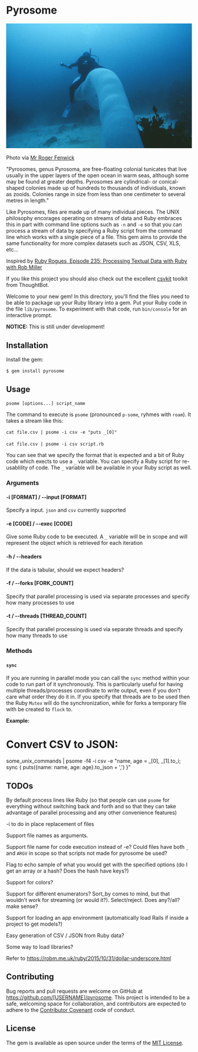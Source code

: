 # Pyrosome

![Pyrosome Rider](pyrosome_ride.jpg)

Photo via [Mr Roger Fenwick](http://www.biodiversityexplorer.org/mm/tunicates/pyrostremma_spinosum.htm)

"Pyrosomes, genus Pyrosoma, are free-floating colonial tunicates that live usually in the upper layers of the open ocean in warm seas, although some may be found at greater depths. Pyrosomes are cylindrical- or conical-shaped colonies made up of hundreds to thousands of individuals, known as zooids. Colonies range in size from less than one centimeter to several metres in length."

Like Pyrosomes, files are made up of many individual pieces.  The UNIX philosophy encorages operating on streams of data and Ruby embraces this in part with command line options such as `-n` and `-e` so that you can process a stream of data by specifying a Ruby script from the command line which works with a single piece of a file.  This gem aims to provide the same functionality for more complex datasets such as JSON, CSV, XLS, etc...

Inspired by [Ruby Rogues, Episode 235: Processing Textual Data with Ruby with Rob Miller](https://devchat.tv/ruby-rogues/235-rr-processing-textual-data-with-ruby-with-rob-miller)

If you like this project you should also check out the excellent [csvkit](https://csvkit.readthedocs.org) toolkit from ThoughtBot.

Welcome to your new gem! In this directory, you'll find the files you need to be able to package up your Ruby library into a gem. Put your Ruby code in the file `lib/pyrosome`. To experiment with that code, run `bin/console` for an interactive prompt.


**NOTICE:** This is still under development!

## Installation

Install the gem:

    $ gem install pyrosome

## Usage

    psome [options...] script_name

The command to execute is `psome` (pronounced `p-some`, ryhmes with `roam`).  It takes a stream like this:

    cat file.csv | psome -i csv -e "puts _[0]"

    cat file.csv | psome -i csv script.rb

You can see that we specify the format that is expected and a bit of Ruby code which exects to use a `_` variable.  You can specify a Ruby script for re-usablility of code.  The `_` variable will be available in your Ruby script as well.

### Arguments

#### -i [FORMAT] / --input [FORMAT]

Specify a input.  `json` and `csv` currently supported

#### -e [CODE] / --exec [CODE]

Give some Ruby code to be executed.  A `_` variable will be in scope and will represent the object which is retrieved for each iteration

#### -h / --headers

If the data is tabular, should we expect headers?

#### -f / --forks [FORK_COUNT]

Specify that parallel processing is used via separate processes and specify how many processes to use

#### -t / --threads [THREAD_COUNT]

Specify that parallel processing is used via separate threads and specify how many threads to use

### Methods

#### ``sync``

If you are running in parallel mode you can call the `sync` method within your code to run part of it synchronously.  This is particularly useful for having multiple threads/processes coordinate to write output, even if you don't care what order they do it in.  If you specify that threads are to be used then the Ruby `Mutex` will do the synchronization, while for forks a temporary file with be created to `flock` to.

**Example:**

# Convert CSV to JSON:

some_unix_commands | psome -f4 -i csv -e "name, age = _[0], _[1].to_i; sync { puts({name: name, age: age}.to_json + ',') }"

## TODOs

By default process lines like Ruby (so that people can use `psome` for everything without switching back and forth and so that they can take advantage of parallel processing and any other convenience features)

-i to do in place replacement of files

Support file names as arguments.

Support file name for code execution instead of -e?  Could files have both `_` and `ARGV` in scope so that scripts not made for pyrosome be used?

Flag to echo sample of what you would get with the specified options (do I get an array or a hash?  Does the hash have keys?)

Support for colors?

Support for different enumerators?  Sort_by comes to mind, but that wouldn't work for streaming (or would it?). Select/reject.  Does any?/all? make sense?

Support for loading an app environment (automatically load Rails if inside a project to get models?)

Easy generation of CSV / JSON from Ruby data?

Some way to load libraries?

Refer to https://robm.me.uk/ruby/2015/10/31/dollar-underscore.html

## Contributing

Bug reports and pull requests are welcome on GitHub at https://github.com/[USERNAME]/pyrosome. This project is intended to be a safe, welcoming space for collaboration, and contributors are expected to adhere to the [Contributor Covenant](contributor-covenant.org) code of conduct.


## License

The gem is available as open source under the terms of the [MIT License](http://opensource.org/licenses/MIT).

